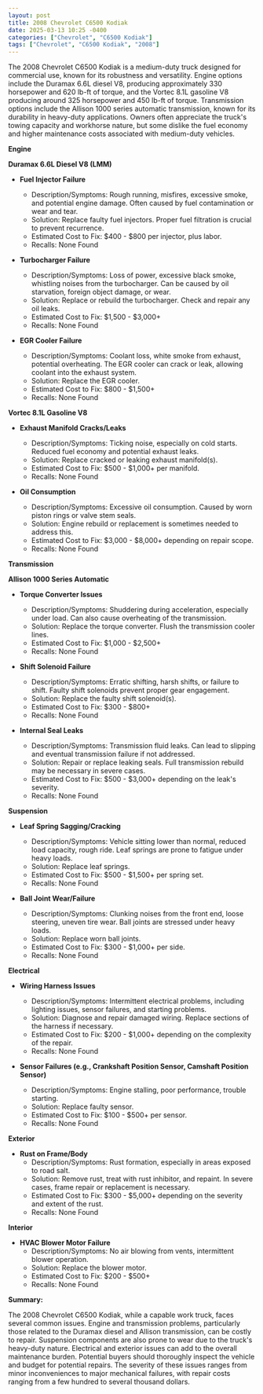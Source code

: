 ```yaml
---
layout: post
title: 2008 Chevrolet C6500 Kodiak
date: 2025-03-13 10:25 -0400
categories: ["Chevrolet", "C6500 Kodiak"]
tags: ["Chevrolet", "C6500 Kodiak", "2008"]
---
```

The 2008 Chevrolet C6500 Kodiak is a medium-duty truck designed for commercial use, known for its robustness and versatility. Engine options include the Duramax 6.6L diesel V8, producing approximately 330 horsepower and 620 lb-ft of torque, and the Vortec 8.1L gasoline V8 producing around 325 horsepower and 450 lb-ft of torque. Transmission options include the Allison 1000 series automatic transmission, known for its durability in heavy-duty applications. Owners often appreciate the truck's towing capacity and workhorse nature, but some dislike the fuel economy and higher maintenance costs associated with medium-duty vehicles.

**Engine**

**Duramax 6.6L Diesel V8 (LMM)**

* **Fuel Injector Failure**
    * Description/Symptoms: Rough running, misfires, excessive smoke, and potential engine damage. Often caused by fuel contamination or wear and tear.
    * Solution: Replace faulty fuel injectors. Proper fuel filtration is crucial to prevent recurrence.
    * Estimated Cost to Fix: $400 - $800 per injector, plus labor.
    * Recalls: None Found

* **Turbocharger Failure**
    * Description/Symptoms: Loss of power, excessive black smoke, whistling noises from the turbocharger. Can be caused by oil starvation, foreign object damage, or wear.
    * Solution: Replace or rebuild the turbocharger. Check and repair any oil leaks.
    * Estimated Cost to Fix: $1,500 - $3,000+
    * Recalls: None Found

* **EGR Cooler Failure**
    * Description/Symptoms: Coolant loss, white smoke from exhaust, potential overheating. The EGR cooler can crack or leak, allowing coolant into the exhaust system.
    * Solution: Replace the EGR cooler.
    * Estimated Cost to Fix: $800 - $1,500+
    * Recalls: None Found

**Vortec 8.1L Gasoline V8**

* **Exhaust Manifold Cracks/Leaks**
    * Description/Symptoms: Ticking noise, especially on cold starts. Reduced fuel economy and potential exhaust leaks.
    * Solution: Replace cracked or leaking exhaust manifold(s).
    * Estimated Cost to Fix: $500 - $1,000+ per manifold.
    * Recalls: None Found

* **Oil Consumption**
    * Description/Symptoms: Excessive oil consumption. Caused by worn piston rings or valve stem seals.
    * Solution: Engine rebuild or replacement is sometimes needed to address this.
    * Estimated Cost to Fix: $3,000 - $8,000+ depending on repair scope.
    * Recalls: None Found

**Transmission**

**Allison 1000 Series Automatic**

* **Torque Converter Issues**
    * Description/Symptoms: Shuddering during acceleration, especially under load. Can also cause overheating of the transmission.
    * Solution: Replace the torque converter. Flush the transmission cooler lines.
    * Estimated Cost to Fix: $1,000 - $2,500+
    * Recalls: None Found

* **Shift Solenoid Failure**
    * Description/Symptoms: Erratic shifting, harsh shifts, or failure to shift. Faulty shift solenoids prevent proper gear engagement.
    * Solution: Replace the faulty shift solenoid(s).
    * Estimated Cost to Fix: $300 - $800+
    * Recalls: None Found

* **Internal Seal Leaks**
    * Description/Symptoms: Transmission fluid leaks. Can lead to slipping and eventual transmission failure if not addressed.
    * Solution: Repair or replace leaking seals. Full transmission rebuild may be necessary in severe cases.
    * Estimated Cost to Fix: $500 - $3,000+ depending on the leak's severity.
    * Recalls: None Found

**Suspension**

* **Leaf Spring Sagging/Cracking**
    * Description/Symptoms: Vehicle sitting lower than normal, reduced load capacity, rough ride. Leaf springs are prone to fatigue under heavy loads.
    * Solution: Replace leaf springs.
    * Estimated Cost to Fix: $500 - $1,500+ per spring set.
    * Recalls: None Found

* **Ball Joint Wear/Failure**
    * Description/Symptoms: Clunking noises from the front end, loose steering, uneven tire wear. Ball joints are stressed under heavy loads.
    * Solution: Replace worn ball joints.
    * Estimated Cost to Fix: $300 - $1,000+ per side.
    * Recalls: None Found

**Electrical**

* **Wiring Harness Issues**
    * Description/Symptoms: Intermittent electrical problems, including lighting issues, sensor failures, and starting problems.
    * Solution: Diagnose and repair damaged wiring. Replace sections of the harness if necessary.
    * Estimated Cost to Fix: $200 - $1,000+ depending on the complexity of the repair.
    * Recalls: None Found

* **Sensor Failures (e.g., Crankshaft Position Sensor, Camshaft Position Sensor)**
    * Description/Symptoms: Engine stalling, poor performance, trouble starting.
    * Solution: Replace faulty sensor.
    * Estimated Cost to Fix: $100 - $500+ per sensor.
    * Recalls: None Found

**Exterior**

* **Rust on Frame/Body**
    * Description/Symptoms: Rust formation, especially in areas exposed to road salt.
    * Solution: Remove rust, treat with rust inhibitor, and repaint. In severe cases, frame repair or replacement is necessary.
    * Estimated Cost to Fix: $300 - $5,000+ depending on the severity and extent of the rust.
    * Recalls: None Found

**Interior**

* **HVAC Blower Motor Failure**
    * Description/Symptoms: No air blowing from vents, intermittent blower operation.
    * Solution: Replace the blower motor.
    * Estimated Cost to Fix: $200 - $500+
    * Recalls: None Found

**Summary:**

The 2008 Chevrolet C6500 Kodiak, while a capable work truck, faces several common issues. Engine and transmission problems, particularly those related to the Duramax diesel and Allison transmission, can be costly to repair. Suspension components are also prone to wear due to the truck's heavy-duty nature. Electrical and exterior issues can add to the overall maintenance burden. Potential buyers should thoroughly inspect the vehicle and budget for potential repairs. The severity of these issues ranges from minor inconveniences to major mechanical failures, with repair costs ranging from a few hundred to several thousand dollars.

